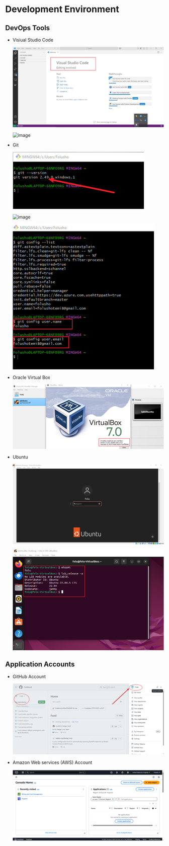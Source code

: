 # Development Environment

## DevOps Tools
- Visiual Studio Code
  
  ![Visual Studio Code](https://github.com/f-oni/Projects_DevOps/blob/61ce7583ea597e8af7228ede5936408b4f5931fa/Vscode_welcome_page.png)

  ![image](https://github.com/user-attachments/assets/0b9d0d85-1a01-4a52-ab5c-2d52f34aca14)

  
- Git

  ![Git Version](https://github.com/f-oni/Projects_DevOps/blob/7ca97c9bbf2c1764c2a135c2a868950372ee29e8/local_git_version.png)

  ![image](https://github.com/user-attachments/assets/6d21c497-1763-469a-a2f6-a4db19f1a2f9)


  ![Git config page](https://github.com/f-oni/Projects_DevOps/blob/dc002130fc1d4724fbc19d17c0d4fa2543ac5512/local_git_configuration.png)

  
- Oracle Virtual Box

  ![Oracle Vitual Box](https://github.com/f-oni/Projects_DevOps/blob/11660947458f1139f9bc40697f840fe21c5ef42f/Oracle_VM.png)

  
- Ubuntu

  ![Ubuntu Login page](https://github.com/f-oni/Projects_DevOps/blob/a9a714498580c54c0c183b7f0532f44091d671d0/Ubuntu%20%20login%20prompt.png)

  ![Ubuntu Terminal](https://github.com/f-oni/Projects_DevOps/blob/837555b58691b7e4326ca52a2f47d76006289ba9/Ubuntu_terminal.png)

## Application Accounts

- GitHub Account

  ![GitHub Dashboard](https://github.com/f-oni/Projects_DevOps/blob/7352ae96db075bdb089c99a230c017755d8f6da8/Github_Account.png)

  
- Amazon Web services (AWS) Account

  ![AWS Console](https://github.com/f-oni/Projects_DevOps/blob/311930c912e4de64d1fc2f98e5d5e468810ebda2/AWS_console.png)
